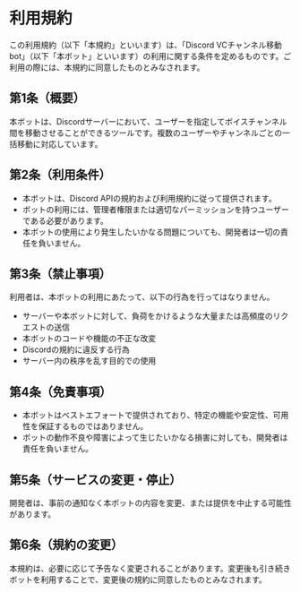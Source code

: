 # 利用規約

この利用規約（以下「本規約」といいます）は、「Discord VCチャンネル移動bot」（以下「本ボット」といいます）の利用に関する条件を定めるものです。ご利用の際には、本規約に同意したものとみなされます。

## 第1条（概要）

本ボットは、Discordサーバーにおいて、ユーザーを指定してボイスチャンネル間を移動させることができるツールです。複数のユーザーやチャンネルごとの一括移動に対応しています。

## 第2条（利用条件）

- 本ボットは、Discord APIの規約および利用規約に従って提供されます。
- ボットの利用には、管理者権限または適切なパーミッションを持つユーザーである必要があります。
- 本ボットの使用により発生したいかなる問題についても、開発者は一切の責任を負いません。

## 第3条（禁止事項）

利用者は、本ボットの利用にあたって、以下の行為を行ってはなりません。

- サーバーや本ボットに対して、負荷をかけるような大量または高頻度のリクエストの送信
- 本ボットのコードや機能の不正な改変
- Discordの規約に違反する行為
- サーバー内の秩序を乱す目的での使用

## 第4条（免責事項）

- 本ボットはベストエフォートで提供されており、特定の機能や安定性、可用性を保証するものではありません。
- ボットの動作不良や障害によって生じたいかなる損害に対しても、開発者は責任を負いません。

## 第5条（サービスの変更・停止）

開発者は、事前の通知なく本ボットの内容を変更、または提供を中止する可能性があります。

## 第6条（規約の変更）

本規約は、必要に応じて予告なく変更されることがあります。変更後も引き続きボットを利用することで、変更後の規約に同意したものとみなされます。
